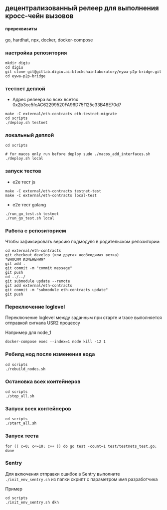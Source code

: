 ## децентрализованный релеер для выполнения кросc-чейн вызовов

#### пререквизиты

go, hardhat, npx, docker, docker-compose


### настройка репозитория
```shell
mkdir digiu
cd digiu
git clone git@gitlab.digiu.ai:blockchainlaboratory/eywa-p2p-bridge.git
cd eywa-p2p-bridge
```


### тестнет деплой

- Адрес релеера во всех всетях 0x2b3cc5fcAC62299520FA96D75f125c33B48E70d7

```shell
make -C external/eth-contracts eth-testnet-migrate
cd scripts
./deploy.sh testnet
```



### локальный деплой

```shell
cd scripts

# for macos only run before deploy sudo ./macos_add_interfaces.sh
./deploy.sh local
```

### запуск тестов

- e2e тест js
```
make -C external/eth-contracts testnet-test
make -C external/eth-contracts local-test
```
- e2e тест golang
```
./run_go_test.sh testnet
./run_go_test.sh local
```

### Работа с репозиторием
Чтобы зафиксировать версию подмодуля в родительском репозитории:
```
cd external/eth-contracts
git checkout develop (или другая необходимая ветка)
*ВНОCИМ ИЗМЕНЕНИЯ*
git add .
git commit -m "commit message"
git push
cd ../../
git submodule update --remote
git add external/eth-contracts
git commit -m "submodule eth-contracts update"
git push
```


### Переключение loglevel

Переключение loglevel между заданным при старте и trace выполняется отправкой сигнала USR2 процессу

Например для node_1

```shell
docker-compose exec --index=1 node kill -12 1
```

### Ребилд нод после изменения кода

```shell
cd scripts
./rebuild_nodes.sh
```

### Остановка всех контейнеров

```shell
cd scripts
./stop_all.sh
```

### Запуск всех контейнеров

```shell
cd scripts
./start_all.sh

```

### Запуск теста

```shell
for (( c=0; c<=10; c++ )) do go test -count=1 test/testnets_test.go; done
```

### Sentry
Для включения отправки ошибок в Sentry выполните ```./init_env_sentry.sh``` из папки скрипт с параметром имя разработчика

Пример
```shell
cd scripts
./init_env_sentry.sh dkh
```



